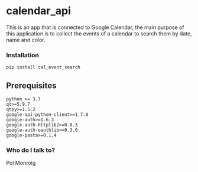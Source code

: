 # calendar_api
This is an app that is connected to Google Calendar, the main purpose of this application is to collect the events of a calendar to search them by date, name and color. 

### Installation ###

    pip install cal_event_search

## Prerequisites
    python >= 3.7
    qt>=5.9.7
    qtpy>=1.5.2
    google-api-python-client>=1.7.8
    google-auth>=1.6.3
    google-auth-httplib2>=0.0.3
    google-auth-oauthlib>=0.3.0
    google-pasta>=0.1.4

### Who do I talk to? ###

Pol Monroig
